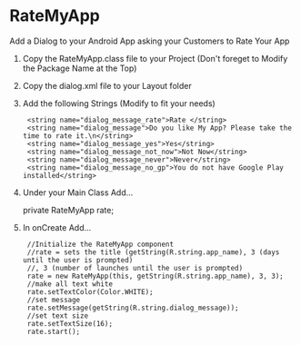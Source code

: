 # RateMyApp
Add a Dialog to your Android App asking your Customers to Rate Your App

1. Copy the RateMyApp.class file to your Project (Don't foreget to Modify the Package Name at the Top)
2. Copy the dialog.xml file to your Layout folder

3. Add the following Strings (Modify to fit your needs)

        <string name="dialog_message_rate">Rate </string>
        <string name="dialog_message">Do you like My App? Please take the time to rate it.\n</string>
        <string name="dialog_message_yes">Yes</string>
        <string name="dialog_message_not_now">Not Now</string>
        <string name="dialog_message_never">Never</string>
        <string name="dialog_message_no_gp">You do not have Google Play installed</string>
    
4. Under your Main Class Add...

      private RateMyApp rate;

    
5. In onCreate Add...
    
        //Initialize the RateMyApp component
        //rate = sets the title (getString(R.string.app_name), 3 (days until the user is prompted)
        //, 3 (number of launches until the user is prompted)
        rate = new RateMyApp(this, getString(R.string.app_name), 3, 3);
        //make all text white
        rate.setTextColor(Color.WHITE);
        //set message
        rate.setMessage(getString(R.string.dialog_message));
        //set text size
        rate.setTextSize(16);
        rate.start();
        
